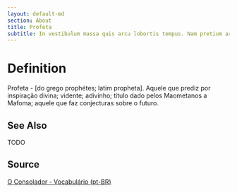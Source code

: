 ```yaml
---
layout: default-md
section: About
title: Profeta
subtitle: In vestibulum massa quis arcu lobortis tempus. Nam pretium arcu in odio vulputate luctus.
---
```


# Definition
Profeta - [do grego prophétes; latim propheta]. Aquele que prediz por inspiração divina; vidente; adivinho; título dado pelos Maometanos a Mafoma; aquele que faz conjecturas sobre o futuro. 

## See Also
TODO

## Source
[O Consolador - Vocabulário (pt-BR)](http://www.oconsolador.com.br/linkfixo/vocabulario/principal.html)
